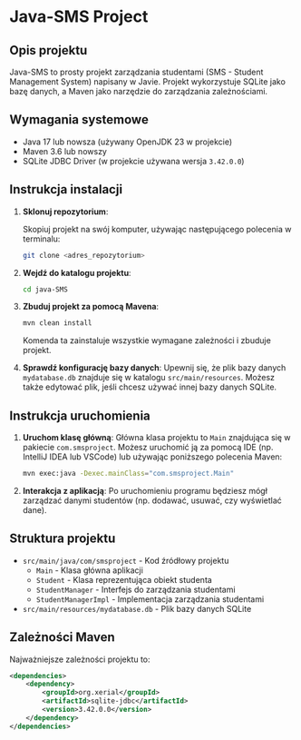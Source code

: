 # Java-SMS Project

## Opis projektu

Java-SMS to prosty projekt zarządzania studentami (SMS - Student Management System) napisany w Javie. Projekt wykorzystuje SQLite jako bazę danych, a Maven jako narzędzie do zarządzania zależnościami.

## Wymagania systemowe

- Java 17 lub nowsza (używany OpenJDK 23 w projekcie)
- Maven 3.6 lub nowszy
- SQLite JDBC Driver (w projekcie używana wersja `3.42.0.0`)

## Instrukcja instalacji

1. **Sklonuj repozytorium**:

   Skopiuj projekt na swój komputer, używając następującego polecenia w terminalu:
   ```bash
   git clone <adres_repozytorium>
   ```

2. **Wejdź do katalogu projektu**:
   ```bash
   cd java-SMS
   ```

3. **Zbuduj projekt za pomocą Mavena**:
   ```bash
   mvn clean install
   ```
   Komenda ta zainstaluje wszystkie wymagane zależności i zbuduje projekt.

4. **Sprawdź konfigurację bazy danych**:
   Upewnij się, że plik bazy danych `mydatabase.db` znajduje się w katalogu `src/main/resources`. Możesz także edytować plik, jeśli chcesz używać innej bazy danych SQLite.

## Instrukcja uruchomienia

1. **Uruchom klasę główną**:
   Główna klasa projektu to `Main` znajdująca się w pakiecie `com.smsproject`.
   Możesz uruchomić ją za pomocą IDE (np. IntelliJ IDEA lub VSCode) lub używając poniższego polecenia Maven:
   ```bash
   mvn exec:java -Dexec.mainClass="com.smsproject.Main"
   ```

2. **Interakcja z aplikacją**:
   Po uruchomieniu programu będziesz mógł zarządzać danymi studentów (np. dodawać, usuwać, czy wyświetlać dane).

## Struktura projektu

- `src/main/java/com/smsproject` - Kod źródłowy projektu
  - `Main` - Klasa główna aplikacji
  - `Student` - Klasa reprezentująca obiekt studenta
  - `StudentManager` - Interfejs do zarządzania studentami
  - `StudentManagerImpl` - Implementacja zarządzania studentami
- `src/main/resources/mydatabase.db` - Plik bazy danych SQLite

## Zależności Maven

Najważniejsze zależności projektu to:
```xml
<dependencies>
    <dependency>
        <groupId>org.xerial</groupId>
        <artifactId>sqlite-jdbc</artifactId>
        <version>3.42.0.0</version>
    </dependency>
</dependencies>
```
